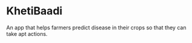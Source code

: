 # KhetiBaadi
An app that helps farmers predict disease in their crops so that they can take apt actions. 
